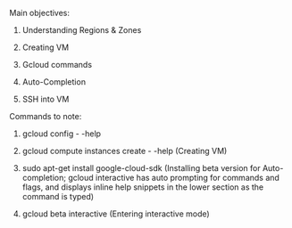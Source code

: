 Main objectives:

1) Understanding Regions & Zones 

2) Creating VM 

3) Gcloud commands 

4) Auto-Completion 

5) SSH into VM 

 

 

Commands to note: 

1) gcloud config - -help 

2) gcloud compute instances create - -help (Creating VM) 

3) sudo apt-get install google-cloud-sdk (Installing beta version for Auto-completion; gcloud interactive has auto prompting for commands and flags, and displays inline help snippets in the lower section as the command is typed) 

4) gcloud beta interactive (Entering interactive mode)  

 

 

 
